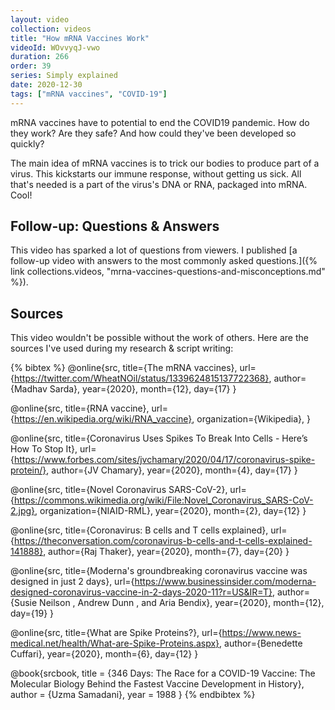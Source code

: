 ```yaml
---
layout: video
collection: videos
title: "How mRNA Vaccines Work"
videoId: WOvvyqJ-vwo
duration: 266
order: 39
series: Simply explained
date: 2020-12-30
tags: ["mRNA vaccines", "COVID-19"]
---
```


mRNA vaccines have to potential to end the COVID19 pandemic. How do they work? Are they safe? And how could they've been developed so quickly?

The main idea of mRNA vaccines is to trick our bodies to produce part of a virus. This kickstarts our immune response, without getting us sick. All that's needed is a part of the virus's DNA or RNA, packaged into mRNA. Cool!

<!--more-->

## Follow-up: Questions & Answers
This video has sparked a lot of questions from viewers. I published [a follow-up video with answers to the most commonly asked questions.]({% link collections.videos, "mrna-vaccines-questions-and-misconceptions.md" %}).

## Sources
This video wouldn't be possible without the work of others. Here are the sources I've used during my research & script writing:

{% bibtex %}
@online{src,
    title={The mRNA vaccines},
    url={https://twitter.com/WheatNOil/status/1339624815137722368},
    author={Madhav Sarda},
    year={2020},
    month={12},
    day={17}
}

@online{src,
    title={RNA vaccine},
    url={https://en.wikipedia.org/wiki/RNA_vaccine},
    organization={Wikipedia},
}

@online{src,
    title={Coronavirus Uses Spikes To Break Into Cells - Here’s How To Stop It},
    url={https://www.forbes.com/sites/jvchamary/2020/04/17/coronavirus-spike-protein/},
    author={JV Chamary},
    year={2020},
    month={4},
    day={17}
}

@online{src,
    title={Novel Coronavirus SARS-CoV-2},
    url={https://commons.wikimedia.org/wiki/File:Novel_Coronavirus_SARS-CoV-2.jpg},
    organization={NIAID-RML},
    year={2020},
    month={2},
    day={12}
}



@online{src,
    title={Coronavirus: B cells and T cells explained},
    url={https://theconversation.com/coronavirus-b-cells-and-t-cells-explained-141888},
    author={Raj Thaker},
    year={2020},
    month={7},
    day={20}
}

@online{src,
    title={Moderna's groundbreaking coronavirus vaccine was designed in just 2 days},
    url={https://www.businessinsider.com/moderna-designed-coronavirus-vaccine-in-2-days-2020-11?r=US&IR=T},
    author={Susie Neilson , Andrew Dunn , and Aria Bendix},
    year={2020},
    month={12},
    day={19}
}

@online{src,
    title={What are Spike Proteins?},
    url={https://www.news-medical.net/health/What-are-Spike-Proteins.aspx},
    author={Benedette Cuffari},
    year={2020},
    month={6},
    day={12}
}

@book{srcbook,
  title = {346 Days: The Race for a COVID-19 Vaccine: The Molecular Biology Behind the Fastest Vaccine Development in History},
  author = {Uzma Samadani},
  year = 1988
}
{% endbibtex %}